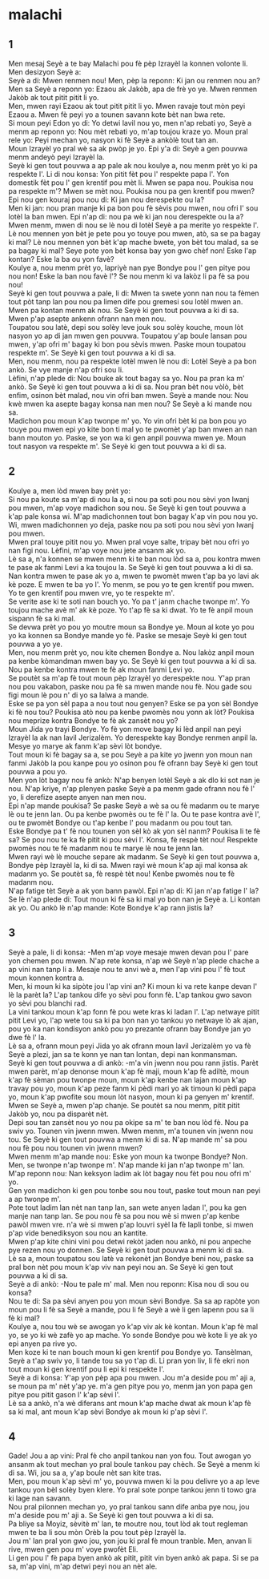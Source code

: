 <h1 class='title'>malachi</h1>
<h2 class='chapter'>1</h2>
<div class='block'>
<div class='verse'>Men mesaj Seyè a te bay Malachi pou fè pèp Izrayèl la konnen volonte li. Men desizyon Seyè a:</div>
<div class='verse'>Seyè a di: Mwen renmen nou! Men, pèp la reponn: Ki jan ou renmen nou an? Men sa Seyè a reponn yo: Ezaou ak Jakòb, apa de frè yo ye. Mwen renmen Jakòb ak tout pitit pitit li yo.</div>
<div class='verse'>Men, mwen rayi Ezaou ak tout pitit pitit li yo. Mwen ravaje tout mòn peyi Ezaou a. Mwen fè peyi yo a tounen savann kote bèt nan bwa rete.</div>
<div class='verse'>Si moun peyi Edon yo di: Yo detwi lavil nou yo, men n'ap rebati yo, Seyè a menm ap reponn yo: Nou mèt rebati yo, m'ap toujou kraze yo. Moun pral rele yo: Peyi mechan yo, nasyon ki fè Seyè a ankòlè tout tan an.</div>
<div class='verse'>Moun Izrayèl yo pral wè sa ak pwòp je yo. Epi y'a di: Seyè a gen pouvwa menm andeyò peyi Izrayèl la.</div>
<div class='verse'>Seyè ki gen tout pouvwa a ap pale ak nou koulye a, nou menm prèt yo ki pa respekte l'. Li di nou konsa: Yon pitit fèt pou l' respekte papa l'. Yon domestik fèt pou l' gen krentif pou mèt li. Mwen se papa nou. Poukisa nou pa respekte m'? Mwen se mèt nou. Poukisa nou pa gen krentif pou mwen? Epi nou gen kouraj pou nou di: Ki jan nou derespekte ou la?</div>
<div class='verse'>Men ki jan: nou pran manje ki pa bon pou fè sèvis pou mwen, nou ofri l' sou lotèl la ban mwen. Epi n'ap di: nou pa wè ki jan nou derespekte ou la a? Mwen menm, mwen di nou se lè nou di lotèl Seyè a pa merite yo respekte l'.</div>
<div class='verse'>Lè nou mennen yon bèt je pete pou yo touye pou mwen, atò, sa se pa bagay ki mal? Lè nou mennen yon bèt k'ap mache bwete, yon bèt tou malad, sa se pa bagay ki mal? Seye pote yon bèt konsa bay yon gwo chèf non! Eske l'ap kontan? Eske la ba ou yon favè?</div>
<div class='verse'>Koulye a, nou menm prèt yo, lapriyè nan pye Bondye pou l' gen pitye pou nou non! Eske la ban nou favè l'? Se nou menm ki va lakòz li pa fè sa pou nou!</div>
<div class='verse'>Seyè ki gen tout pouvwa a pale, li di: Mwen ta swete yonn nan nou ta fèmen tout pòt tanp lan pou nou pa limen dife pou gremesi sou lotèl mwen an. Mwen pa kontan menm ak nou. Se Seyè ki gen tout pouvwa a ki di sa. Mwen p'ap asepte ankenn ofrann nan men nou.</div>
<div class='verse'>Toupatou sou latè, depi sou solèy leve jouk sou solèy kouche, moun lòt nasyon yo ap di jan mwen gen pouvwa. Toupatou y'ap boule lansan pou mwen, y'ap ofri m' bagay ki bon pou sèvis mwen. Paske moun toupatou respekte m'. Se Seyè ki gen tout pouvwa a ki di sa.</div>
<div class='verse'>Men, nou menm, nou pa respekte lotèl mwen lè nou di: Lotèl Seyè a pa bon ankò. Se vye manje n'ap ofri sou li.</div>
<div class='verse'>Lèfini, n'ap plede di: Nou bouke ak tout bagay sa yo. Nou pa pran ka m' ankò. Se Seyè ki gen tout pouvwa a ki di sa. Nou pran bèt nou vòlò, bèt enfim, osinon bèt malad, nou vin ofri ban mwen. Seyè a mande nou: Nou kwè mwen ka asepte bagay konsa nan men nou? Se Seyè a ki mande nou sa.</div>
<div class='verse'>Madichon pou moun k'ap twonpe m' yo. Yo vin ofri bèt ki pa bon pou yo touye pou mwen epi yo kite bon ti mal yo te pwomèt y'ap ban mwen an nan bann mouton yo. Paske, se yon wa ki gen anpil pouvwa mwen ye. Moun tout nasyon va respekte m'. Se Seyè ki gen tout pouvwa a ki di sa.</div>
</div>
<h2 class='chapter'>2</h2>
<div class='block'>
<div class='verse'>Koulye a, men lòd mwen bay prèt yo:</div>
<div class='verse'>Si nou pa koute sa m'ap di nou la a, si nou pa soti pou nou sèvi yon lwanj pou mwen, m'ap voye madichon sou nou. Se Seyè ki gen tout pouvwa a k'ap pale konsa wi. M'ap madichonnen tout bon bagay k'ap vin pou nou yo. Wi, mwen madichonnen yo deja, paske nou pa soti pou nou sèvi yon lwanj pou mwen.</div>
<div class='verse'>Mwen pral touye pitit nou yo. Mwen pral voye salte, tripay bèt nou ofri yo nan figi nou. Lèfini, m'ap voye nou jete ansanm ak yo.</div>
<div class='verse'>Lè sa a, n'a konnen se mwen menm ki te ban nou lòd sa a, pou kontra mwen te pase ak fanmi Levi a ka toujou la. Se Seyè ki gen tout pouvwa a ki di sa.</div>
<div class='verse'>Nan kontra mwen te pase ak yo a, mwen te pwomèt mwen t'ap ba yo lavi ak kè poze. E mwen te ba yo l'. Yo menm, se pou yo te gen krentif pou mwen. Yo te gen krentif pou mwen vre, yo te respekte m'.</div>
<div class='verse'>Se verite ase ki te soti nan bouch yo. Yo pa t' janm chache twonpe m'. Yo toujou mache avè m' ak kè poze. Yo t'ap fè sa ki dwat. Yo te fè anpil moun sispann fè sa ki mal.</div>
<div class='verse'>Se devwa prèt yo pou yo moutre moun sa Bondye ye. Moun al kote yo pou yo ka konnen sa Bondye mande yo fè. Paske se mesaje Seyè ki gen tout pouvwa a yo ye.</div>
<div class='verse'>Men, nou menm prèt yo, nou kite chemen Bondye a. Nou lakòz anpil moun pa kenbe kòmandman mwen bay yo. Se Seyè ki gen tout pouvwa a ki di sa. Nou pa kenbe kontra mwen te fè ak moun fanmi Levi yo.</div>
<div class='verse'>Se poutèt sa m'ap fè tout moun pèp Izrayèl yo derespekte nou. Y'ap pran nou pou vakabon, paske nou pa fè sa mwen mande nou fè. Nou gade sou figi moun lè pou n' di yo sa lalwa a mande.</div>
<div class='verse'>Eske se pa yon sèl papa a nou tout nou genyen? Eske se pa yon sèl Bondye ki fè nou tou? Poukisa atò nou pa kenbe pwomès nou yonn ak lòt? Poukisa nou meprize kontra Bondye te fè ak zansèt nou yo?</div>
<div class='verse'>Moun Jida yo trayi Bondye. Yo fè yon move bagay ki lèd anpil nan peyi Izrayèl la ak nan lavil Jerizalèm. Yo derespekte kay Bondye renmen anpil la. Mesye yo marye ak fanm k'ap sèvi lòt bondye.</div>
<div class='verse'>Tout moun ki fè bagay sa a, se pou Seyè a pa kite yo jwenn yon moun nan fanmi Jakòb la pou kanpe pou yo osinon pou fè ofrann bay Seyè ki gen tout pouvwa a pou yo.</div>
<div class='verse'>Men yon lòt bagay nou fè ankò: N'ap benyen lotèl Seyè a ak dlo ki sot nan je nou. N'ap kriye, n'ap plenyen paske Seyè a pa menm gade ofrann nou fè l' yo, li derefize asepte anyen nan men nou.</div>
<div class='verse'>Epi n'ap mande poukisa? Se paske Seyè a wè sa ou fè madanm ou te marye lè ou te jenn lan. Ou pa kenbe pwomès ou te fè l' la. Ou te pase kontra avè l', ou te pwomèt Bondye ou t'ap kenbe l' pou madanm ou pou tout tan.</div>
<div class='verse'>Eske Bondye pa t' fè nou tounen yon sèl kò ak yon sèl nanm? Poukisa li te fè sa? Se pou nou te ka fè pitit ki pou sèvi l'. Konsa, fè respè tèt nou! Respekte pwomès nou te fè madanm nou te marye lè nou te jenn lan.</div>
<div class='verse'>Mwen rayi wè lè mouche separe ak madanm. Se Seyè ki gen tout pouvwa a, Bondye pèp Izrayèl la, ki di sa. Mwen rayi wè moun k'ap aji mal konsa ak madanm yo. Se poutèt sa, fè respè tèt nou! Kenbe pwomès nou te fè madanm nou.</div>
<div class='verse'>N'ap fatige tèt Seyè a ak yon bann pawòl. Epi n'ap di: Ki jan n'ap fatige l' la? Se lè n'ap plede di: Tout moun ki fè sa ki mal yo bon nan je Seyè a. Li kontan ak yo. Ou ankò lè n'ap mande: Kote Bondye k'ap rann jistis la?</div>
</div>
<h2 class='chapter'>3</h2>
<div class='block'>
<div class='verse'>Seyè a pale, li di konsa: -Men m'ap voye mesaje mwen devan pou l' pare yon chemen pou mwen. N'ap rete konsa, n'ap wè Seyè n'ap plede chache a ap vini nan tanp li a. Mesaje nou te anvi wè a, men l'ap vini pou l' fè tout moun konnen kontra a.</div>
<div class='verse'>Men, ki moun ki ka sipòte jou l'ap vini an? Ki moun ki va rete kanpe devan l' lè la parèt la? L'ap tankou dife yo sèvi pou fonn fè. L'ap tankou gwo savon yo sèvi pou blanchi rad.</div>
<div class='verse'>La vini tankou moun k'ap fonn fè pou wete kras ki ladan l'. L'ap netwaye pitit pitit Levi yo, l'ap wete tou sa ki pa bon nan yo tankou yo netwaye lò ak ajan, pou yo ka nan kondisyon ankò pou yo prezante ofrann bay Bondye jan yo dwe fè l' la.</div>
<div class='verse'>Lè sa a, ofrann moun peyi Jida yo ak ofrann moun lavil Jerizalèm yo va fè Seyè a plezi, jan sa te konn ye nan tan lontan, depi nan konmansman.</div>
<div class='verse'>Seyè ki gen tout pouvwa a di ankò: -m'a vin jwenn nou pou rann jistis. Parèt mwen parèt, m'ap denonse moun k'ap fè maji, moun k'ap fè adiltè, moun k'ap fè sèman pou twonpe moun, moun k'ap kenbe nan lajan moun k'ap travay pou yo, moun k'ap peze fanm ki pèdi mari yo ak timoun ki pèdi papa yo, moun k'ap pwofite sou moun lòt nasyon, moun ki pa genyen m' krentif.</div>
<div class='verse'>Mwen se Seyè a, mwen p'ap chanje. Se poutèt sa nou menm, pitit pitit Jakòb yo, nou pa disparèt nèt.</div>
<div class='verse'>Depi sou tan zansèt nou yo nou pa okipe sa m' te ban nou lòd fè. Nou pa swiv yo. Tounen vin jwenn mwen. Mwen menm, m'a tounen vin jwenn nou tou. Se Seyè ki gen tout pouvwa a menm ki di sa. N'ap mande m' sa pou nou fè pou nou tounen vin jwenn mwen?</div>
<div class='verse'>Mwen menm m'ap mande nou: Eske yon moun ka twonpe Bondye? Non. Men, se twonpe n'ap twonpe m'. N'ap mande ki jan n'ap twonpe m' lan. M'ap reponn nou: Nan keksyon ladim ak lòt bagay nou fèt pou nou ofri m' yo.</div>
<div class='verse'>Gen yon madichon ki gen pou tonbe sou nou tout, paske tout moun nan peyi a ap twonpe m'.</div>
<div class='verse'>Pote tout ladim lan nèt nan tanp lan, san wete anyen ladan l', pou ka gen manje nan tanp lan. Se pou nou fè sa pou nou wè si mwen p'ap kenbe pawòl mwen vre. n'a wè si mwen p'ap louvri syèl la fè lapli tonbe, si mwen p'ap vide benediksyon sou nou an kantite.</div>
<div class='verse'>Mwen p'ap kite chini vini pou detwi rekòt jaden nou ankò, ni pou anpeche pye rezen nou yo donnen. Se Seyè ki gen tout pouvwa a menm ki di sa.</div>
<div class='verse'>Lè sa a, moun toupatou sou latè va rekonèt jan Bondye beni nou, paske sa pral bon nèt pou moun k'ap viv nan peyi nou an. Se Seyè ki gen tout pouvwa a ki di sa.</div>
<div class='verse'>Seyè a di ankò: -Nou te pale m' mal. Men nou reponn: Kisa nou di sou ou konsa?</div>
<div class='verse'>Nou te di: Sa pa sèvi anyen pou yon moun sèvi Bondye. Sa sa ap rapòte yon moun pou li fè sa Seyè a mande, pou li fè Seyè a wè li gen lapenn pou sa li fè ki mal?</div>
<div class='verse'>Koulye a, nou tou wè se awogan yo k'ap viv ak kè kontan. Moun k'ap fè mal yo, se yo ki wè zafè yo ap mache. Yo sonde Bondye pou wè kote li ye ak yo epi anyen pa rive yo.</div>
<div class='verse'>Men koze ki te nan bouch moun ki gen krentif pou Bondye yo. Tansèlman, Seyè a t'ap swiv yo, li tande tou sa yo t'ap di. Li pran yon liv, li fè ekri non tout moun ki gen krentif pou li epi ki respekte l'.</div>
<div class='verse'>Seyè a di konsa: Y'ap yon pèp apa pou mwen. Jou m'a deside pou m' aji a, se moun pa m' nèt y'ap ye. m'a gen pitye pou yo, menm jan yon papa gen pitye pou pitit gason l' k'ap sèvi l'.</div>
<div class='verse'>Lè sa a ankò, n'a wè diferans ant moun k'ap mache dwat ak moun k'ap fè sa ki mal, ant moun k'ap sèvi Bondye ak moun ki p'ap sèvi l'.</div>
</div>
<h2 class='chapter'>4</h2>
<div class='block'>
<div class='verse'>Gade! Jou a ap vini: Pral fè cho anpil tankou nan yon fou. Tout awogan yo ansanm ak tout mechan yo pral boule tankou pay chèch. Se Seyè a menm ki di sa. Wi, jou sa a, y'ap boule nèt san kite tras.</div>
<div class='verse'>Men, pou moun k'ap sèvi m' yo, pouvwa mwen ki la pou delivre yo a ap leve tankou yon bèl solèy byen klere. Yo pral sote ponpe tankou jenn ti towo gra ki lage nan savann.</div>
<div class='verse'>Nou pral pilonnen mechan yo, yo pral tankou sann dife anba pye nou, jou m'a deside pou m' aji a. Se Seyè ki gen tout pouvwa a ki di sa.</div>
<div class='verse'>Pa bliye sa Moyiz, sèvitè m' lan, te moutre nou, tout lòd ak tout regleman mwen te ba li sou mòn Orèb la pou tout pèp Izrayèl la.</div>
<div class='verse'>Jou m' lan pral yon gwo jou, yon jou ki pral fè moun tranble. Men, anvan li rive, mwen gen pou m' voye pwofèt Eli.</div>
<div class='verse'>Li gen pou l' fè papa byen ankò ak pitit, pitit vin byen ankò ak papa. Si se pa sa, m'ap vini, m'ap detwi peyi nou an nèt ale.</div>
</div>